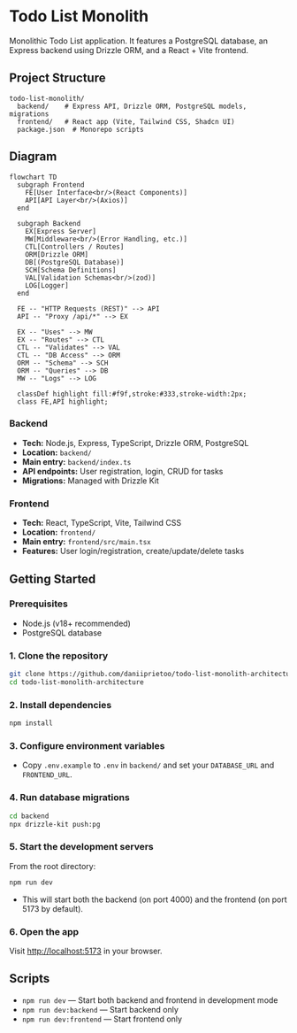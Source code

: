 # Todo List Monolith

Monolithic Todo List application. It features a PostgreSQL database, an Express backend using Drizzle ORM, and a React + Vite frontend.

## Project Structure

```
todo-list-monolith/
  backend/    # Express API, Drizzle ORM, PostgreSQL models, migrations
  frontend/   # React app (Vite, Tailwind CSS, Shadcn UI)
  package.json  # Monorepo scripts
```

## Diagram

```mermaid
flowchart TD
  subgraph Frontend
    FE[User Interface<br/>(React Components)]
    API[API Layer<br/>(Axios)]
  end

  subgraph Backend
    EX[Express Server]
    MW[Middleware<br/>(Error Handling, etc.)]
    CTL[Controllers / Routes]
    ORM[Drizzle ORM]
    DB[(PostgreSQL Database)]
    SCH[Schema Definitions]
    VAL[Validation Schemas<br/>(zod)]
    LOG[Logger]
  end

  FE -- "HTTP Requests (REST)" --> API
  API -- "Proxy /api/*" --> EX

  EX -- "Uses" --> MW
  EX -- "Routes" --> CTL
  CTL -- "Validates" --> VAL
  CTL -- "DB Access" --> ORM
  ORM -- "Schema" --> SCH
  ORM -- "Queries" --> DB
  MW -- "Logs" --> LOG

  classDef highlight fill:#f9f,stroke:#333,stroke-width:2px;
  class FE,API highlight;

```

### Backend

- **Tech:** Node.js, Express, TypeScript, Drizzle ORM, PostgreSQL
- **Location:** `backend/`
- **Main entry:** `backend/index.ts`
- **API endpoints:** User registration, login, CRUD for tasks
- **Migrations:** Managed with Drizzle Kit

### Frontend

- **Tech:** React, TypeScript, Vite, Tailwind CSS
- **Location:** `frontend/`
- **Main entry:** `frontend/src/main.tsx`
- **Features:** User login/registration, create/update/delete tasks

## Getting Started

### Prerequisites

- Node.js (v18+ recommended)
- PostgreSQL database

### 1. Clone the repository

```bash
git clone https://github.com/daniiprietoo/todo-list-monolith-architecture
cd todo-list-monolith-architecture
```

### 2. Install dependencies

```bash
npm install
```

### 3. Configure environment variables

- Copy `.env.example` to `.env` in `backend/` and set your `DATABASE_URL` and `FRONTEND_URL`.

### 4. Run database migrations

```bash
cd backend
npx drizzle-kit push:pg
```

### 5. Start the development servers

From the root directory:

```bash
npm run dev
```

- This will start both the backend (on port 4000) and the frontend (on port 5173 by default).

### 6. Open the app

Visit [http://localhost:5173](http://localhost:5173) in your browser.

## Scripts

- `npm run dev` — Start both backend and frontend in development mode
- `npm run dev:backend` — Start backend only
- `npm run dev:frontend` — Start frontend only

